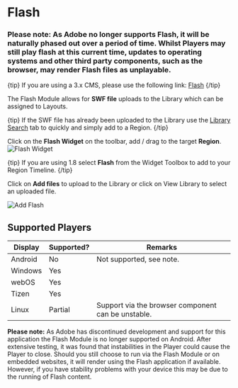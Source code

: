 

# Flash

### Please note: As Adobe no longer supports Flash, it will be naturally phased out over a period of time. Whilst Players may still play flash at this current time, updates to operating systems and other third party components, such as the browser, may render Flash files as unplayable.

{tip}
If you are using a 3.x CMS, please use the following link: [Flash](media_module_flash.html)
{/tip}

The Flash Module allows for **SWF file** uploads to the Library which can be assigned to Layouts.

{tip}
If the SWF file has already been uploaded to the Library use the [Library Search](layouts_library_search.html) tab to quickly and simply add to a Region.
{/tip}

Click on the **Flash Widget** on the toolbar,  add / drag to the target **Region**.![Flash Widget](img/v2_media_flash_widget.png)

{tip}
If you are using 1.8 select **Flash** from the Widget Toolbox to add to your Region Timeline.
{/tip}

Click on **Add files** to upload to the Library or click on View Library to select an uploaded file.

![Add Flash](img/v2_media_flash_upload.png)

## Supported Players

| Display | Supported? | Remarks                                            |
| ------- | ---------- | -------------------------------------------------- |
| Android | No         | Not supported, see note.                           |
| Windows | Yes        |                                                    |
| webOS   | Yes        |                                                    |
| Tizen   | Yes        |                                                    |
| Linux   | Partial    | Support via the browser component can be unstable. |

**Please note:** As Adobe has discontinued development and support for this application the Flash Module is no longer supported on Android. After extensive testing, it was found that instabilities in the Player could cause the Player to close. Should you still choose to run via the Flash Module or on embedded websites, it will render using the Flash application if available. However, if you have stability problems with your device this may be due to the running of Flash content.